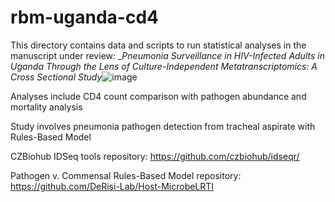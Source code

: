 # rbm-uganda-cd4
This directory contains data and scripts to run statistical analyses in the manuscript under review: __Pneumonia Surveillance in HIV-Infected Adults in Uganda Through the Lens of Culture-Independent Metatranscriptomics: A Cross Sectional Study_![image](https://user-images.githubusercontent.com/88602945/128619110-1bf9c5c1-3eb6-4139-b0f5-9178f10dd7cb.png)

Analyses include CD4 count comparison with pathogen abundance and mortality analysis

Study involves pneumonia pathogen detection from tracheal aspirate with Rules-Based Model

CZBiohub IDSeq tools repository: https://github.com/czbiohub/idseqr/

Pathogen v. Commensal Rules-Based Model repository: https://github.com/DeRisi-Lab/Host-MicrobeLRTI
